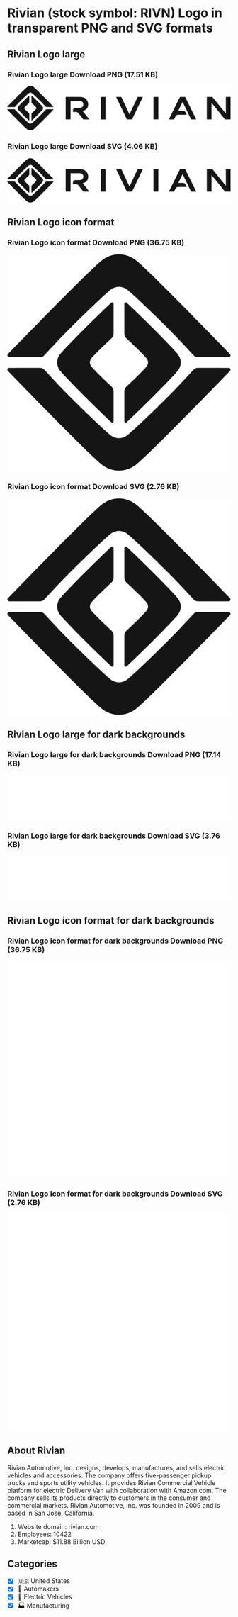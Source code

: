 # Rivian (stock symbol: RIVN) Logo in transparent PNG and SVG formats

## Rivian Logo large

### Rivian Logo large Download PNG (17.51 KB)

![Rivian Logo large Download PNG (17.51 KB)](/img/orig/RIVN_BIG-59ef2c62.png)

### Rivian Logo large Download SVG (4.06 KB)

![Rivian Logo large Download SVG (4.06 KB)](/img/orig/RIVN_BIG-388f7ada.svg)

## Rivian Logo icon format

### Rivian Logo icon format Download PNG (36.75 KB)

![Rivian Logo icon format Download PNG (36.75 KB)](/img/orig/RIVN-6c24fd1f.png)

### Rivian Logo icon format Download SVG (2.76 KB)

![Rivian Logo icon format Download SVG (2.76 KB)](/img/orig/RIVN-f968cc88.svg)

## Rivian Logo large for dark backgrounds

### Rivian Logo large for dark backgrounds Download PNG (17.14 KB)

![Rivian Logo large for dark backgrounds Download PNG (17.14 KB)](/img/orig/RIVN_BIG.D-70cd3546.png)

### Rivian Logo large for dark backgrounds Download SVG (3.76 KB)

![Rivian Logo large for dark backgrounds Download SVG (3.76 KB)](/img/orig/RIVN_BIG.D-aa3243d9.svg)

## Rivian Logo icon format for dark backgrounds

### Rivian Logo icon format for dark backgrounds Download PNG (36.75 KB)

![Rivian Logo icon format for dark backgrounds Download PNG (36.75 KB)](/img/orig/RIVN.D-a4e50470.png)

### Rivian Logo icon format for dark backgrounds Download SVG (2.76 KB)

![Rivian Logo icon format for dark backgrounds Download SVG (2.76 KB)](/img/orig/RIVN.D-33ed89e5.svg)

## About Rivian

Rivian Automotive, Inc. designs, develops, manufactures, and sells electric vehicles and accessories. The company offers five-passenger pickup trucks and sports utility vehicles. It provides Rivian Commercial Vehicle platform for electric Delivery Van with collaboration with Amazon.com. The company sells its products directly to customers in the consumer and commercial markets. Rivian Automotive, Inc. was founded in 2009 and is based in San Jose, California.

1. Website domain: rivian.com
2. Employees: 10422
3. Marketcap: $11.88 Billion USD


## Categories
- [x] 🇺🇸 United States
- [x] 🚗 Automakers
- [x] 🔋 Electric Vehicles
- [x] 🏭 Manufacturing
